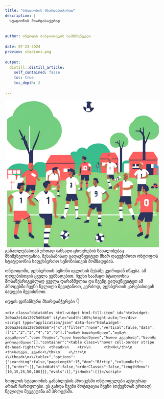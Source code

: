 ```yaml
---
title: "სტადიონის მხარდასაჭერად"
description: | 
  სტადიონის მხარდასაჭერად

  
author: ონტოფოს ბიბლიოთეკის სამზრუნველო

date: 07-23-2024
preview: stadioni.png

output:
  distill::distill_article:
    self_contained: false
    toc: true
    toc_depth: 2
  
---
```





![canva_ai](stadioni.png)
განათლებასთან ერთად ჯანსაღი ცხოვრების წახალისებაც მნიშვნელოვანია, შესაბამისად გადავწყვიტეთ მხარ დავუჭიროთ ონტოფოს სტატდიონის საფეხბურთო სეზონისთვის მომზადებას.

ონტოფოში, ფეხბურთის სეზონი ივლისის მესამე კვირიდან იწყება. ამ დღეებისთვის ყველა ვემზადებით. 
ჩვენი საამაყო სტადიონის მოსაწესრიგებლად ყველა დარაზმულია და ჩვენც გადავწყვიტეთ ამ პროცესში ჩვენი წვლილი შევიტანოთ, კერძოდ, ფეხბურთის კარებისთვის ბადეები შევიძინოთ.

იდეის ფინანსური მხარდამჭერები 👇

<div class="layout-chunk" data-layout="l-body">

```{=html}
<div class="datatables html-widget html-fill-item" id="htmlwidget-2d0aa2e1da12975d08a6" style="width:100%;height:auto;"></div>
<script type="application/json" data-for="htmlwidget-2d0aa2e1da12975d08a6">{"x":{"filter":"none","vertical":false,"data":[["1","2","3","4","5","6"],["თამარ ნადარეიშვილი","თემურ გუგუშვილი","ლალი ჩხეტია","ლელა ნადარეიშვილი","ნათია კეკენაძე","სალომე გოჩოლეიშვილი"]],"container":"<table class=\"hover cell-border stripe dt-head-right\">\n  <thead>\n    <tr>\n      <th>N<\/th>\n      <th>სახელი, გვარი<\/th>\n    <\/tr>\n  <\/thead>\n<\/table>","options":{"searching":false,"pageLength":15,"dom":"Bfrtip","columnDefs":[],"order":[],"autoWidth":false,"orderClasses":false,"lengthMenu":[10,15,25,50,100]}},"evals":[],"jsHooks":[]}</script>
```

</div>



სოფლის სტადიონის განახლების პროცესში ონტოფელები აქტიურად არიან ჩართულები. ეს გახდა ჩვენი მოტივაცია ჩვენი (თქვენთან ერთად)  წვლილი შეგვეტანა ამ პროცესში.






```{.r .distill-force-highlighting-css}
```
